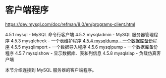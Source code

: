 # 客户端程序

<https://dev.mysql.com/doc/refman/8.0/en/programs-client.html>

4.5.1 mysql - MySQL 命令行客户端
4.5.2 mysqladmin - MySQL 服务器管理程序
4.5.3 mysqlcheck - 一个表维护程序
[4.5.4 mysqldump - 一个数据库备份程序](mysqldump.md)
4.5.5 mysqlimport - 一个数据导入程序
4.5.6 mysqlpump - 一个数据库备份程序
4.5.7 mysqlshow - 显示数据库、表和列信息
4.5.8 mysqlslap - 负载仿真客户端

本节介绍连接到 MySQL 服务器的客户端程序。
